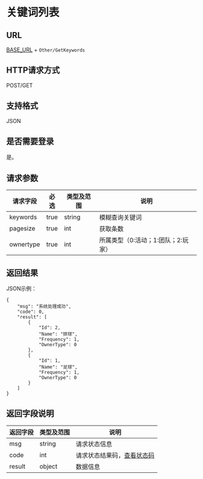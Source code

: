 # 关键词列表

## URL
[BASE_URL](..) + `Other/GetKeywords`

## HTTP请求方式
POST/GET

## 支持格式
JSON

## 是否需要登录
是。

## 请求参数
| 请求字段 | 必选 | 类型及范围 | 说明 |
| -------- | :--: | ---------- | ---- |
| keywords | true | string | 模糊查询关键词 |
| pagesize | true | int | 获取条数 |
| ownertype | true | int | 所属类型（0:活动；1:团队；2:玩家） |

## 返回结果
JSON示例：
```
{
    "msg": "系统处理成功",
    "code": 0,
    "result": [
        {
            "Id": 2,
            "Name": "排球",
            "Frequency": 1,
            "OwnerType": 0
        },
        {
            "Id": 1,
            "Name": "足球",
            "Frequency": 1,
            "OwnerType": 0
        }
    ]
}
```

## 返回字段说明
| 返回字段 | 类型及范围 | 说明 |
| -------- | ---------- | ---- |
| msg | string | 请求状态信息 |
| code | int | 请求状态结果码，[查看状态码](../状态结果码/index.html) |
| result | object | 数据信息 |
